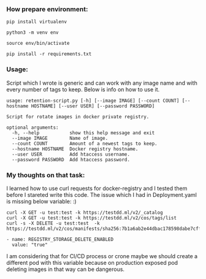 ### How prepare environment:

`pip install virtualenv`

`python3 -m venv env`

`source env/bin/activate`

`pip install -r requirements.txt`

### Usage:

Script which I wrote is generic and can work with any image name and with every number of tags to keep. Below is info on how to use it.

```
usage: retention-script.py [-h] [--image IMAGE] [--count COUNT] [--hostname HOSTNAME] [--user USER] [--password PASSWORD]

Script for rotate images in docker private registry.

optional arguments:
  -h, --help           show this help message and exit
  --image IMAGE        Name of image.
  --count COUNT        Amount of a newest tags to keep.
  --hostname HOSTNAME  Docker registry hostname.
  --user USER          Add htaccess username.
  --password PASSWORD  Add htaccess password.
```

### My thoughts on that task:

I learned how to use curl requests for docker-registry and I tested them before I stareted write this code. The issue which I had in Deployment.yaml is missing below variable: :)

```
curl -X GET -u test:test -k https://testdd.ml/v2/_catalog
curl -X GET -u test:test -k https://testdd.ml/v2/cos/tags/list
curl -s -X DELETE -u test:test  -k https://testdd.ml/v2/cos/manifests/sha256:7b1a6ab2e44dbac178598dabe7cff59bd67233dba0b27e4fbd1f9d4b3c877a54
```

```
- name: REGISTRY_STORAGE_DELETE_ENABLED
  value: "true"
```

I am considering that for CI/CD process or crone maybe we should create a different pod with this variable because on production exposed pod deleting images in that way can be dangerous.
